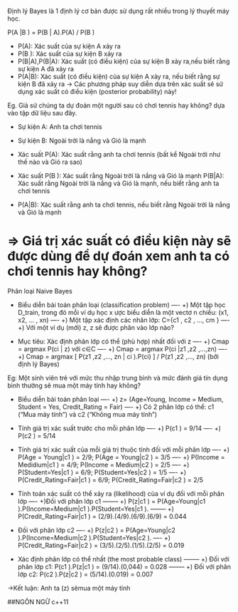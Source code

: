Định lý Bayes là 1 định lý cơ bản được sử dụng rất nhiều trong lý thuyết máy học. 

P(A |B ) = P(B | A).P(A) / P(B ) 
- P(A): Xác suất của sự kiện A xảy ra
- P(B ): Xác suất của sự kiện B xảy ra
- P(B|A),P(B|A): Xác suất (có điều kiện) của sự kiện B xảy ra,nếu biết rằng sự kiện A đã xảy ra
- P(A|B): Xác suất (có điều kiện) của sự kiện A xảy ra, nếu biết rằng sự kiện B đã xảy ra
→ Các phương pháp suy diễn dựa trên xác suất sẽ sử dụng xác suất có điều kiện (posterior probability) này!

Eg. Giả sử chúng ta dự đoán một người sau có chơi tennis hay không? dựa vào tập dữ liệu sau đây.



- Sự kiện A: Anh ta chơi tennis
- Sự kiện B: Ngoài trời là nắng và Gió là mạnh

- Xác suất P(A): Xác suất rằng anh ta chơi tennis (bất kể Ngoài trời như thế nào và Gió ra sao)
- Xác suất P(B ): Xác suất rằng Ngoài trời là nắng và Gió là mạnh P(B|A): Xác suất rằng Ngoài trời là nắng và Gió là mạnh, nếu biết rằng anh ta chơi tennis
- P(A|B): Xác suất rằng anh ta chơi tennis, nếu biết rằng Ngoài trời là nắng và Gió là mạnh

=> Giá trị xác suất có điều kiện này sẽ được dùng để dự đoán xem anh ta có chơi tennis hay không?
============

Phân loại Naive Bayes

- Biểu diễn bài toán phân loại (classification problem)
—- +) Một tập học D_train, trong đó mỗi ví dụ học x ược biểu diễn là một vectơ n chiều: (x1, x2, … , xn)
—- +) Một tập xác định các nhãn lớp: C={c1 , c2 , …, cm }
—- +) Với một ví dụ (mới) z, z sẽ được phân vào lớp nào?

- Mục tiêu: Xác định phân lớp có thể (phù hợp) nhất đối với z
—- +) Cmap = argmax P(ci | z) với c∈C
—- +) Cmap = argmax P(ci |z1 ,z2 ,…,zn)
—- +) Cmap = argmax [ P(z1 ,z2 ,..., zn | ci ).P(ci) ] / P(z1 ,z2 ,…, zn) (bởi định lý Bayes)

Eg: Một sinh viên trẻ với mức thu nhập trung bình và mức đánh giá tín dụng bình thường sẽ mua một máy tính hay không?



- Biểu diễn bài toán phân loại
—- +) z= (Age=Young, Income = Medium, Student = Yes, Credit_Rating = Fair)
—- +) Có 2 phân lớp có thể: c1 (“Mua máy tính”) và c2 (“Không mua máy tính”)

- Tính giá trị xác suất trước cho mỗi phân lớp
—- +) P(c1 ) = 9/14
—- +) P(c2 ) = 5/14

- Tính giá trị xác suất của mỗi giá trị thuộc tính đối với mỗi phân lớp
—- +) P(Age = Young|c1 ) = 2/9; P(Age = Young|c2 ) = 3/5
—- +) P(Income = Medidium|c1 ) = 4/9; P(Income = Medium|c2 ) = 2/5
—- +) P(Student=Yes|c1 ) = 6/9; P(Student=Yes|c2 ) = 1/5
—- +) P(Credit_Rating=Fair|c1 ) = 6/9; P(Credit_Rating=Fair|c2 ) = 2/5

- Tính toán xác suất có thể xảy ra (likelihood) của ví dụ đối với mỗi phân lớp
—- +)Đối với phân lớp c1
——– +) P(z|c1 ) = P(Age=Young|c1 ).P(Income=Medium|c1 ).P(Student=Yes|c1 ).
——– +) P(Credit_Rating=Fair|c1 ) = (2/9).(4/9).(6/9).(6/9) = 0.044

- Đối với phân lớp c2
—- +) P(z|c2 ) = P(Age=Young|c2 ).P(Income=Medium|c2 ).P(Student=Yes|c2 ).
—- +) P(Credit_Rating=Fair|c2 ) = (3/5).(2/5).(1/5).(2/5) = 0.019

- Xác định phân lớp có thể nhất (the most probable class)
——– +) Đối với phân lớp c1: P(c1 ).P(z|c1 ) = (9/14).(0,044) = 0.028
——– +) Đối với phân lớp c2: P(c2 ).P(z|c2 ) = (5/14).(0.019) = 0.007

→Kết luận: Anh ta (z) sẽmua một máy tính


##NGÔN NGỮ c++11
